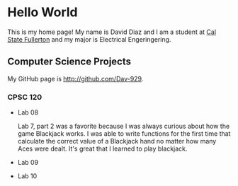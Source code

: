 # Hello World
This is my home page! My name is David Diaz and I am a student at [Cal State Fullerton](http://www.fullerton.edu/) and my major is Electrical Engeringering.

## Computer Science Projects

My GitHub page is http://github.com/Dav-929.


### CPSC 120

* Lab 08

    Lab 7, part 2 was a favorite because I was always curious about how the
    game Blackjack works. I was able to write functions for the first time
    that calculate the correct value of a Blackjack hand no matter how many
    Aces were dealt. It's great that I learned to play blackjack.

* Lab 09


* Lab 10
    